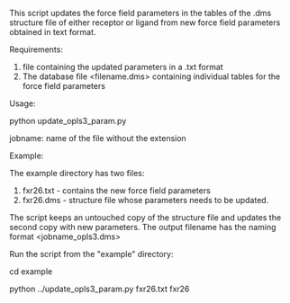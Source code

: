 This script updates the force field parameters in the tables of the .dms structure file of either receptor or ligand from new force field parameters obtained in text format.

Requirements:
1. file containing the updated parameters in a .txt format
2. The database file <filename.dms> containing individual tables for the force field parameters

Usage:

python update_opls3_param.py <paramfile> <jobname>

jobname: name of the file without the extension

Example:

The example directory has two files:
1. fxr26.txt - contains the new force field parameters
2. fxr26.dms - structure file whose parameters needs to be updated.

The script keeps an untouched copy of the structure file and updates the second copy with new parameters.
The output filename has the naming format <jobname_opls3.dms>

Run the script from the "example" directory:

cd example

python ../update_opls3_param.py fxr26.txt fxr26



